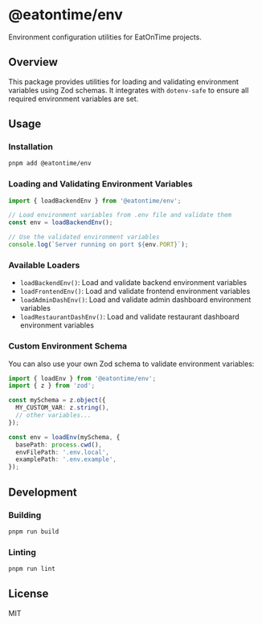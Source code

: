# @eatontime/env

Environment configuration utilities for EatOnTime projects.

## Overview

This package provides utilities for loading and validating environment variables using Zod schemas. It integrates with `dotenv-safe` to ensure all required environment variables are set.

## Usage

### Installation

```bash
pnpm add @eatontime/env
```

### Loading and Validating Environment Variables

```typescript
import { loadBackendEnv } from '@eatontime/env';

// Load environment variables from .env file and validate them
const env = loadBackendEnv();

// Use the validated environment variables
console.log(`Server running on port ${env.PORT}`);
```

### Available Loaders

- `loadBackendEnv()`: Load and validate backend environment variables
- `loadFrontendEnv()`: Load and validate frontend environment variables
- `loadAdminDashEnv()`: Load and validate admin dashboard environment variables
- `loadRestaurantDashEnv()`: Load and validate restaurant dashboard environment variables

### Custom Environment Schema

You can also use your own Zod schema to validate environment variables:

```typescript
import { loadEnv } from '@eatontime/env';
import { z } from 'zod';

const mySchema = z.object({
  MY_CUSTOM_VAR: z.string(),
  // other variables...
});

const env = loadEnv(mySchema, {
  basePath: process.cwd(),
  envFilePath: '.env.local',
  examplePath: '.env.example',
});
```

## Development

### Building

```bash
pnpm run build
```

### Linting

```bash
pnpm run lint
```

## License

MIT
